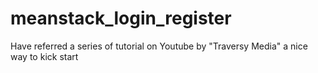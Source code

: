# meanstack_login_register

Have referred a series of tutorial on Youtube by "Traversy Media" a nice way to kick start
